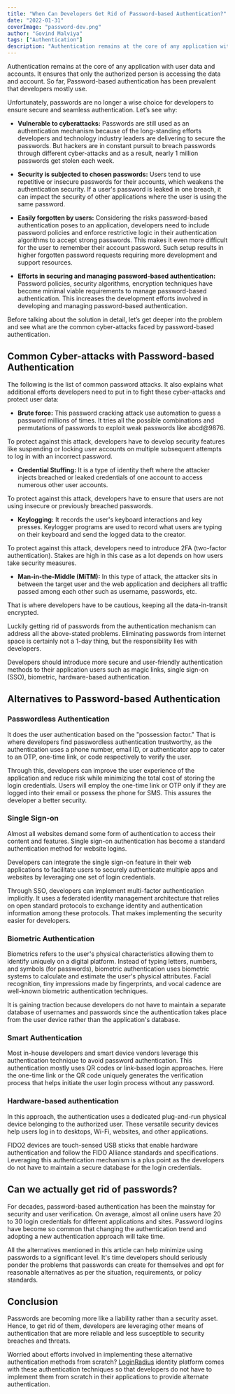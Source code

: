 ```yaml
---
title: "When Can Developers Get Rid of Password-based Authentication?"
date: "2022-01-31"
coverImage: "password-dev.png"
author: "Govind Malviya"
tags: ["Authentication"]
description: "Authentication remains at the core of any application with user data and accounts. It ensures that only the authorized person is accessing the data and account. So far, Password-based authentication has been prevalent that developers mostly use."
---
```


Authentication remains at the core of any application with user data and accounts. It ensures that only the authorized person is accessing the data and account. So far, Password-based authentication has been prevalent that developers mostly use.

Unfortunately, passwords are no longer a wise choice for developers to ensure secure and seamless authentication. Let’s see why:

- **Vulnerable to cyberattacks:** Passwords are still used as an authentication mechanism because of the long-standing efforts developers and technology industry leaders are delivering to secure the passwords. But hackers are in constant pursuit to breach passwords through different cyber-attacks and as a result, nearly 1 million passwords get stolen each week.

- **Security is subjected to chosen passwords:** Users tend to use repetitive or insecure passwords for their accounts, which weakens the authentication security. If a user's password is leaked in one breach, it can impact the security of other applications where the user is using the same password.

- **Easily forgotten by users:** Considering the risks password-based authentication poses to an application, developers need to include password policies and enforce restrictive logic in their authentication algorithms to accept strong passwords. This makes it even more difficult for the user to remember their account password. Such setup results in higher forgotten password requests requiring more development and support resources.

- **Efforts in securing and managing password-based authentication:** Password policies, security algorithms, encryption techniques have become minimal viable requirements to manage password-based authentication. This increases the development efforts involved in developing and managing password-based authentication.

Before talking about the solution in detail, let’s get deeper into the problem and see what are the common cyber-attacks faced by password-based authentication.

## Common Cyber-attacks with Password-based Authentication

The following is the list of common password attacks. It also explains what additional efforts developers need to put in to fight these cyber-attacks and protect user data:

- **Brute force:** This password cracking attack use automation to guess a password millions of times. It tries all the possible combinations and permutations of passwords to exploit weak passwords like abcd@9876.

To protect against this attack, developers have to develop security features like suspending or locking user accounts on multiple subsequent attempts to log in with an incorrect password.

- **Credential Stuffing:** It is a type of identity theft where the attacker injects breached or leaked credentials of one account to access numerous other user accounts.

To protect against this attack, developers have to ensure that users are not using insecure or previously breached passwords.

- **Keylogging:** It records the user's keyboard interactions and key presses. Keylogger programs are used to record what users are typing on their keyboard and send the logged data to the creator.

To protect against this attack, developers need to introduce 2FA (two-factor authentication). Stakes are high in this case as a lot depends on how users take security measures.

- **Man-in-the-Middle (MiTM):** In this type of attack, the attacker sits in between the target user and the web application and deciphers all traffic passed among each other such as username, passwords, etc.

That is where developers have to be cautious, keeping all the data-in-transit encrypted.

Luckily getting rid of passwords from the authentication mechanism can address all the above-stated problems. Eliminating passwords from internet space is certainly not a 1-day thing, but the responsibility lies with developers.

Developers should introduce more secure and user-friendly authentication methods to their application users such as magic links, single sign-on (SSO), biometric, hardware-based authentication.

## Alternatives to Password-based Authentication

### Passwordless Authentication

It does the user authentication based on the "possession factor." That is where developers find passwordless authentication trustworthy, as the authentication uses a phone number, email ID, or authenticator app to cater to an OTP, one-time link, or code respectively to verify the user.

Through this, developers can improve the user experience of the application and reduce risk while minimizing the total cost of storing the login credentials. Users will employ the one-time link or OTP only if they are logged into their email or possess the phone for SMS. This assures the developer a better security.

### Single Sign-on

Almost all websites demand some form of authentication to access their content and features. Single sign-on authentication has become a standard authentication method for website logins.

Developers can integrate the single sign-on feature in their web applications to facilitate users to securely authenticate multiple apps and websites by leveraging one set of login credentials.

Through SSO, developers can implement multi-factor authentication implicitly. It uses a federated identity management architecture that relies on open standard protocols to exchange identity and authentication information among these protocols. That makes implementing the security easier for developers.

### Biometric Authentication

Biometrics refers to the user's physical characteristics allowing them to identify uniquely on a digital platform. Instead of typing letters, numbers, and symbols (for passwords), biometric authentication uses biometric systems to calculate and estimate the user's physical attributes. Facial recognition, tiny impressions made by fingerprints, and vocal cadence are well-known biometric authentication techniques.

It is gaining traction because developers do not have to maintain a separate database of usernames and passwords since the authentication takes place from the user device rather than the application's database.

### Smart Authentication

Most in-house developers and smart device vendors leverage this authentication technique to avoid password authentication. This authentication mostly uses QR codes or link-based login approaches. Here the one-time link or the QR code uniquely generates the verification process that helps initiate the user login process without any password.

### Hardware-based authentication

In this approach, the authentication uses a dedicated plug-and-run physical device belonging to the authorized user. These versatile security devices help users log in to desktops, Wi-Fi, websites, and other applications.

FIDO2 devices are touch-sensed USB sticks that enable hardware authentication and follow the FIDO Alliance standards and specifications. Leveraging this authentication mechanism is a plus point as the developers do not have to maintain a secure database for the login credentials.

## Can we actually get rid of passwords?

For decades, password-based authentication has been the mainstay for security and user verification. On average, almost all online users have 20 to 30 login credentials for different applications and sites. Password logins have become so common that changing the authentication trend and adopting a new authentication approach will take time.

All the alternatives mentioned in this article can help minimize using passwords to a significant level. It's time developers should seriously ponder the problems that passwords can create for themselves and opt for reasonable alternatives as per the situation, requirements, or policy standards.

## Conclusion

Passwords are becoming more like a liability rather than a security asset. Hence, to get rid of them, developers are leveraging other means of authentication that are more reliable and less susceptible to security breaches and threats.

Worried about efforts involved in implementing these alternative authentication methods from scratch? [LoginRadius](https://accounts.loginradius.com/auth.aspx?action=register&return_url=https://dashboard.loginradius.com/login&plan=pro) identity platform comes with these authentication techniques so that developers do not have to implement them from scratch in their applications to provide alternate authentication.
